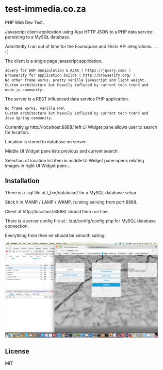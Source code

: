 # test-immedia.co.za

  PHP Web Dev Test.

  Javascript client application using Ajax HTTP JSON to a PHP data service persisting to a MySQL database.

  Admittedly I ran out of time for the Foursquare and Flickr API integrations. . .  :(

  The client is a single page javascript application.

    Jquery for DOM manipulation & AJAX ( https://jquery.com/ )
    Browserify for application builds ( http://browserify.org/ )
    No other frame works, pretty vanilla javascript and light weight.
    Custom architecture but heavily influced by current tech trend and node.js community.

  The server is a REST influenced data service PHP application.
  
    No frame works, vanilla PHP.
    Custom architecture but heavily influced by current tech trend and Java Spring community.


  Currently @ http://localhost:8888/ left UI Widget pane allows user to search for location.
  
  Location is stored to database on server.
  
  Middle UI Widget pane lists previous and current search.
  
  Selection of location list item in middle UI Widget pane opens relating images in right UI Widget pane...

## Installation

  There is a .sql file at /_bin/database/ for a MySQL database setup.

  Stick it in MAMP / LAMP / WAMP, running serving from port 8888.

  Client at http://localhost:8888/ should then run fine.

  There is a server config file at : /api/config/config.php for MySQL database connection.

  Everything from then on should be smooth sailing.

  ![alt text](/bin/screenie.png)
  
## License

  MIT




